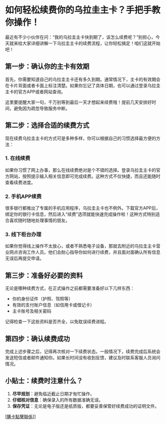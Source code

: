 # 如何轻松续费你的乌拉圭主卡？手把手教你操作！

最近有不少小伙伴在问：“我的乌拉圭主卡快到期了，该怎么续费呢？”别担心，今天就来给大家详细讲解一下乌拉圭主卡的续费流程，让你轻松搞定！咱们这就开始吧！

## 第一步：确认你的主卡有效期

首先，你需要知道自己的乌拉圭主卡还有多久到期。通常情况下，主卡的有效期会在卡片背面或者卡面上标注清楚。如果你忘记了具体日期，也可以通过登录乌拉圭主卡的官方APP或者网站查询。

这里要提醒大家一句，千万别等到最后一天才想起来续费哦！提前几天安排好时间，避免因为疏忽导致服务中断。

## 第二步：选择合适的续费方式

现在续费乌拉圭主卡的方式可是多种多样，你可以根据自己的习惯选择最方便的方法：

### 1. 在线续费
如果你习惯了网上办事，那么在线续费绝对是个不错的选择。登录乌拉圭主卡的官方网站，按照提示输入相关信息即可完成续费。这种方式不仅快捷，而且还能随时查看续费进度。

### 2. 手机APP续费
很多银行都推出了专属的手机应用程序，乌拉圭主卡也不例外。下载官方APP后，绑定你的银行卡信息，然后进入“续费”选项就能快速完成操作啦！这种方式特别适合喜欢随时随地处理事情的朋友。

### 3. 线下柜台办理
如果你觉得线上操作不太放心，或者不熟悉电子设备，那就去附近的乌拉圭主卡营业网点咨询工作人员。他们会耐心指导你如何进行续费，并且面对面确认所有信息无误后再提交申请。

## 第三步：准备好必要的资料

无论是哪种续费方式，在正式操作之前都需要准备好以下几样东西：

- 你的身份证件（护照、驾照等）
- 有效的支付账户信息（如信用卡或借记卡）
- 主卡账号及相关密码

记得检查一下这些资料是否齐全，以免耽误续费进程。

## 第四步：确认续费成功

完成上述步骤之后，记得再次核对一下续费状态。一般情况下，续费完成后系统会发送短信或者邮件通知你。如果长时间没有收到反馈，建议及时联系客服人员询问情况。

## 小贴士：续费时注意什么？

1. **尽早规划**：避免临近截止日期才匆忙操作。
2. **仔细核对信息**：确保录入的所有数据准确无误。
3. **保存凭证**：无论是电子版还是纸质版，都要妥善保管好续费成功的证明文件。

[[購卡點擊聯係](https://t.me/s/SXDXQF)]]
